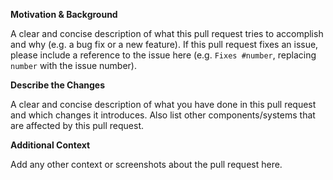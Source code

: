 **Motivation & Background**

A clear and concise description of what this pull request tries to accomplish and why (e.g. a bug fix or a new feature). If this pull request fixes an issue, please include a reference to the issue here (e.g. `Fixes #number`, replacing `number` with the issue number).

**Describe the Changes**

A clear and concise description of what you have done in this pull request and which changes it introduces. Also list other components/systems that are affected by this pull request.

**Additional Context**

Add any other context or screenshots about the pull request here.
